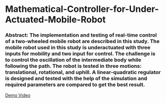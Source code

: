 # Mathematical-Controller-for-Under-Actuated-Mobile-Robot

### Abstract: The implementation and testing of real-time control of a two-wheeled mobile robot are described in this study. The mobile robot used in this study is underactuated with three inputs for mobility and two input for control. The challenge is to control the oscillation of the intermediate body while following the path. The robot is tested in three motions: translational, rotational, and uphill. A linear-quadratic regulator is designed and tested with the help of the simulation and required parameters are compared to get the best result.

[Demo Video](https://youtu.be/RzziMZ8FeRY)
